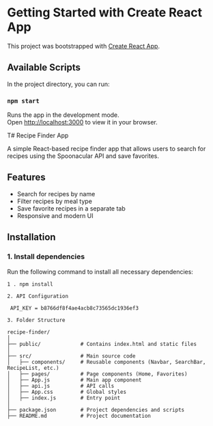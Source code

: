 # Getting Started with Create React App

This project was bootstrapped with [Create React App](https://github.com/facebook/create-react-app).

## Available Scripts

In the project directory, you can run:

### `npm start`

Runs the app in the development mode.\
Open [http://localhost:3000](http://localhost:3000) to view it in your browser.

T# Recipe Finder App  

A simple React-based recipe finder app that allows users to search for recipes using the Spoonacular API and save favorites.  

## Features  
- Search for recipes by name  
- Filter recipes by meal type  
- Save favorite recipes in a separate tab  
- Responsive and modern UI  

## Installation  

### 1. Install dependencies  
Run the following command to install all necessary dependencies:  
```shell
1 . npm install

2. API Configuration

 API_KEY = b8766df8f4ae4acb8c73565dc1936ef3

3. Folder Structure

recipe-finder/  
│  
├── public/             # Contains index.html and static files  
│  
├── src/                # Main source code  
│   ├── components/     # Reusable components (Navbar, SearchBar, RecipeList, etc.)  
│   ├── pages/          # Page components (Home, Favorites)  
│   ├── App.js          # Main app component  
│   ├── api.js          # API calls  
│   ├── App.css         # Global styles  
│   ├── index.js        # Entry point  
│  
├── package.json        # Project dependencies and scripts  
├── README.md           # Project documentation  











